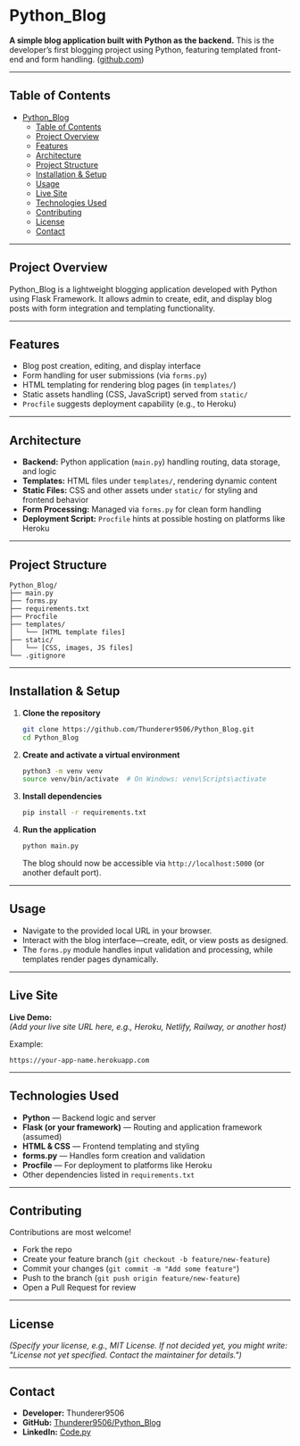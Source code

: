# Python_Blog

**A simple blog application built with Python as the backend.** This is the developer’s first blogging project using Python, featuring templated front-end and form handling. ([github.com](https://github.com/Thunderer9506/Python_Blog))

---

## Table of Contents

- [Python\_Blog](#python_blog)
  - [Table of Contents](#table-of-contents)
  - [Project Overview](#project-overview)
  - [Features](#features)
  - [Architecture](#architecture)
  - [Project Structure](#project-structure)
  - [Installation \& Setup](#installation--setup)
  - [Usage](#usage)
  - [Live Site](#live-site)
  - [Technologies Used](#technologies-used)
  - [Contributing](#contributing)
  - [License](#license)
  - [Contact](#contact)

---

## Project Overview

Python_Blog is a lightweight blogging application developed with Python using Flask Framework. It allows admin to create, edit, and display blog posts with form integration and templating functionality.

---

## Features

- Blog post creation, editing, and display interface  
- Form handling for user submissions (via `forms.py`)  
- HTML templating for rendering blog pages (in `templates/`)  
- Static assets handling (CSS, JavaScript) served from `static/`  
- `Procfile` suggests deployment capability (e.g., to Heroku)

---

## Architecture

- **Backend:** Python application (`main.py`) handling routing, data storage, and logic  
- **Templates:** HTML files under `templates/`, rendering dynamic content  
- **Static Files:** CSS and other assets under `static/` for styling and frontend behavior  
- **Form Processing:** Managed via `forms.py` for clean form handling  
- **Deployment Script:** `Procfile` hints at possible hosting on platforms like Heroku

---

## Project Structure

```
Python_Blog/
├── main.py
├── forms.py
├── requirements.txt
├── Procfile
├── templates/
│   └── [HTML template files]
├── static/
│   └── [CSS, images, JS files]
└── .gitignore
```

---

## Installation & Setup

1. **Clone the repository**
   ```bash
   git clone https://github.com/Thunderer9506/Python_Blog.git
   cd Python_Blog
   ```

2. **Create and activate a virtual environment**
   ```bash
   python3 -m venv venv
   source venv/bin/activate  # On Windows: venv\Scripts\activate
   ```

3. **Install dependencies**
   ```bash
   pip install -r requirements.txt
   ```

4. **Run the application**
   ```bash
   python main.py
   ```
   The blog should now be accessible via `http://localhost:5000` (or another default port).

---

## Usage

- Navigate to the provided local URL in your browser.  
- Interact with the blog interface—create, edit, or view posts as designed.  
- The `forms.py` module handles input validation and processing, while templates render pages dynamically.

---

## Live Site

**Live Demo:**  
*(Add your live site URL here, e.g., Heroku, Netlify, Railway, or another host)*

Example:
```
https://your-app-name.herokuapp.com
```

---

## Technologies Used

- **Python** — Backend logic and server  
- **Flask (or your framework)** — Routing and application framework (assumed)  
- **HTML & CSS** — Frontend templating and styling  
- **forms.py** — Handles form creation and validation  
- **Procfile** — For deployment to platforms like Heroku  
- Other dependencies listed in `requirements.txt`

---

## Contributing

Contributions are most welcome!  
- Fork the repo  
- Create your feature branch (`git checkout -b feature/new-feature`)  
- Commit your changes (`git commit -m "Add some feature"`)  
- Push to the branch (`git push origin feature/new-feature`)  
- Open a Pull Request for review

---

## License

*(Specify your license, e.g., MIT License. If not decided yet, you might write: "License not yet specified. Contact the maintainer for details.")*

---

## Contact

- **Developer:** Thunderer9506  
- **GitHub:** [Thunderer9506/Python_Blog](https://github.com/Thunderer9506/Python_Blog)  
- **LinkedIn:** [Code.py](https://www.linkedin.com/in/shaurya-srivastava001/)